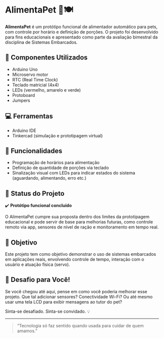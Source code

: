 # AlimentaPet 🐾🍽️

**AlimentaPet** é um protótipo funcional de alimentador automático para pets, com controle por horário e definição de porções. O projeto foi desenvolvido para fins educacionais e apresentado como parte da avaliação bimestral da disciplina de Sistemas Embarcados.

## 🔧 Componentes Utilizados

- Arduino Uno
- Microservo motor
- RTC (Real Time Clock)
- Teclado matricial (4x4)
- LEDs (vermelho, amarelo e verde)
- Protoboard
- Jumpers

## 💻 Ferramentas

- Arduino IDE
- Tinkercad (simulação e prototipagem virtual)

## 🚀 Funcionalidades

- Programação de horários para alimentação
- Definição de quantidade de porções via teclado
- Sinalização visual com LEDs para indicar estados do sistema (aguardando, alimentando, erro etc.)

## 🧪 Status do Projeto

✔️ **Protótipo funcional concluído**

O AlimentaPet cumpre sua proposta dentro dos limites da prototipagem educacional e pode servir de base para melhorias futuras, como controle remoto via app, sensores de nível de ração e monitoramento em tempo real.

## 🎯 Objetivo

Este projeto tem como objetivo demonstrar o uso de sistemas embarcados em aplicações reais, envolvendo controle de tempo, interação com o usuário e atuação física (servo).

## 🧠 Desafio para Você!

Se você chegou até aqui, pense em como você poderia melhorar esse projeto. Que tal adicionar sensores? Conectividade Wi-Fi? Ou até mesmo usar uma tela LCD para exibir mensagens ao tutor do pet?

Sinta-se desafiado. Sinta-se convidado. 💡

---

> “Tecnologia só faz sentido quando usada para cuidar de quem amamos.”

